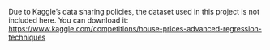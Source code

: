 Due to Kaggle’s data sharing policies, the dataset used in this project is not included here. You can download it:
https://www.kaggle.com/competitions/house-prices-advanced-regression-techniques

